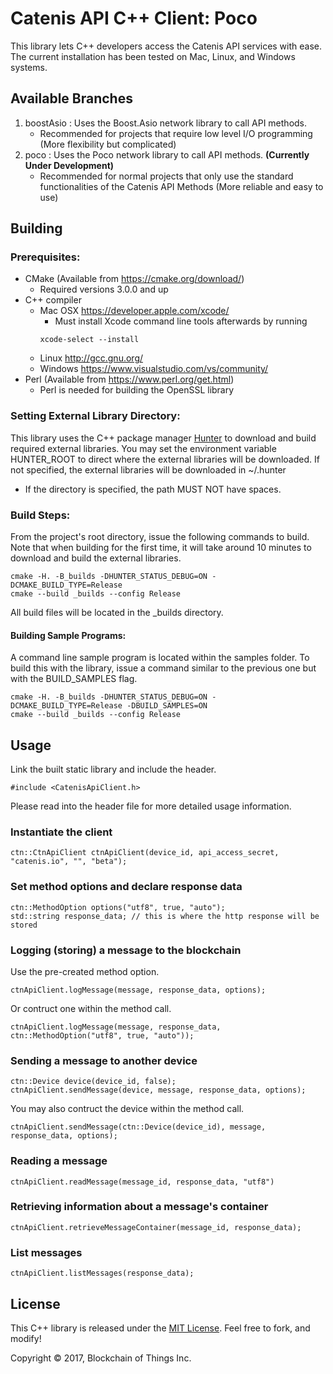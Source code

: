 # Catenis API C++ Client: Poco
This library lets C++ developers access the Catenis API services with ease. The current installation has been tested on Mac, Linux, and Windows systems.

## Available Branches
1. boostAsio : Uses the Boost.Asio network library to call API methods.
    - Recommended for projects that require low level I/O programming 
    (More flexibility but complicated)
2. poco : Uses the Poco network library to call API methods. **(Currently Under Development)**
    - Recommended for normal projects that only use the standard functionalities of the Catenis API Methods 
    (More reliable and easy to use)

## Building

### Prerequisites:

* CMake (Available from https://cmake.org/download/)
    - Required versions 3.0.0 and up
* C++ compiler
    - Mac OSX https://developer.apple.com/xcode/
        - Must install Xcode command line tools afterwards by running
        ```shell
        xcode-select --install
        ```
    - Linux   http://gcc.gnu.org/
    - Windows https://www.visualstudio.com/vs/community/
* Perl (Available from https://www.perl.org/get.html)
    - Perl is needed for building the OpenSSL library

### Setting External Library Directory:

This library uses the C++ package manager [Hunter](https://github.com/ruslo/hunter) to download and build required external libraries. 
You may set the environment variable HUNTER_ROOT to direct where the external libraries will be downloaded.
If not specified, the external libraries will be downloaded in ~/.hunter
* If the directory is specified, the path MUST NOT have spaces.

### Build Steps:

From the project's root directory, issue the following commands to build.
Note that when building for the first time, it will take around 10 minutes to download and build the external libraries. 

```shell
cmake -H. -B_builds -DHUNTER_STATUS_DEBUG=ON -DCMAKE_BUILD_TYPE=Release
cmake --build _builds --config Release
```

All build files will be located in the _builds directory.

#### Building Sample Programs:

A command line sample program is located within the samples folder. To build this with the library, issue a command similar to the previous one but with the BUILD_SAMPLES flag.

```shell
cmake -H. -B_builds -DHUNTER_STATUS_DEBUG=ON -DCMAKE_BUILD_TYPE=Release -DBUILD_SAMPLES=ON
cmake --build _builds --config Release
```

## Usage

Link the built static library and include the header.

```shell
#include <CatenisApiClient.h>
```

Please read into the header file for more detailed usage information.

### Instantiate the client

```shell
ctn::CtnApiClient ctnApiClient(device_id, api_access_secret, "catenis.io", "", "beta");
```

### Set method options and declare response data

```shell
ctn::MethodOption options("utf8", true, "auto");
std::string response_data; // this is where the http response will be stored
```

### Logging (storing) a message to the blockchain

Use the pre-created method option.

```shell
ctnApiClient.logMessage(message, response_data, options);
```

Or contruct one within the method call.

```shell
ctnApiClient.logMessage(message, response_data, ctn::MethodOption("utf8", true, "auto"));
```

### Sending a message to another device

```shell
ctn::Device device(device_id, false);
ctnApiClient.sendMessage(device, message, response_data, options);
```

You may also contruct the device within the method call.

```shell
ctnApiClient.sendMessage(ctn::Device(device_id), message, response_data, options);
```

### Reading a message

```shell
ctnApiClient.readMessage(message_id, response_data, "utf8")
```

### Retrieving information about a message's container

```shell
ctnApiClient.retrieveMessageContainer(message_id, response_data);
```

### List messages

```shell
ctnApiClient.listMessages(response_data);
```

## License

This C++ library is released under the [MIT License](LICENSE). Feel free to fork, and modify!

Copyright © 2017, Blockchain of Things Inc.
